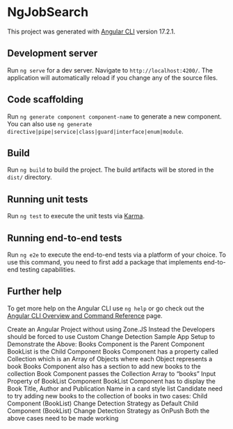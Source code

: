 # NgJobSearch

This project was generated with [Angular CLI](https://github.com/angular/angular-cli) version 17.2.1.

## Development server

Run `ng serve` for a dev server. Navigate to `http://localhost:4200/`. The application will automatically reload if you change any of the source files.

## Code scaffolding

Run `ng generate component component-name` to generate a new component. You can also use `ng generate directive|pipe|service|class|guard|interface|enum|module`.

## Build

Run `ng build` to build the project. The build artifacts will be stored in the `dist/` directory.

## Running unit tests

Run `ng test` to execute the unit tests via [Karma](https://karma-runner.github.io).

## Running end-to-end tests

Run `ng e2e` to execute the end-to-end tests via a platform of your choice. To use this command, you need to first add a package that implements end-to-end testing capabilities.

## Further help

To get more help on the Angular CLI use `ng help` or go check out the [Angular CLI Overview and Command Reference](https://angular.io/cli) page.


Create an Angular Project without using Zone.JS
Instead the Developers should be forced to use Custom Change Detection
Sample App Setup to Demonstrate the Above:
Books Component is the Parent Component
BookList is the Child Component
Books Component has a property called Collection which is an Array of Objects where each Object represents a book
Books Component also has a section to add new books to the collection
Book Component passes the Collection Array to “books” Input Property of BookList Component
BookList Component has to display the Book Title, Author and Publication Name in a card style list
Candidate need to try adding new books to the collection of books in two cases:
Child Component (BookList) Change Detection Strategy as Default
Child Component (BookList) Change Detection Strategy as OnPush
Both the above cases need to be made working